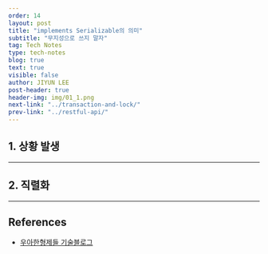 ```yaml
---
order: 14
layout: post
title: "implements Serializable의 의미"
subtitle: "무지성으로 쓰지 말자"
tag: Tech Notes
type: tech-notes
blog: true
text: true
visible: false
author: JIYUN LEE
post-header: true
header-img: img/01_1.png
next-link: "../transaction-and-lock/"
prev-link: "../restful-api/"
---
```


## 1. 상황 발생

---

## 2. 직렬화

---

## References

- [우아한형제들 기술블로그](https://techblog.woowahan.com/2551/)